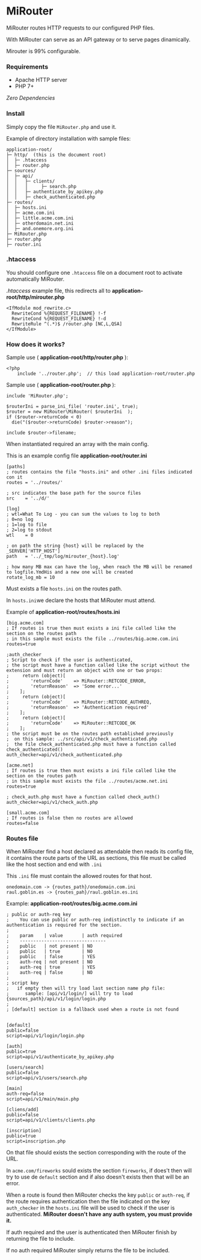 # MiRouter
MiRouter routes HTTP requests to our configured PHP files.

With MiRouter can serve as an API gateway or to serve pages dinamically.

Mirouter is 99% configurable.

### Requirements

* Apache HTTP server
* PHP 7+

*Zero Dependencies*

### Install

Simply copy the file `MiRouter.php` and use it.

Example of directory installation with sample files:
```
application-root/
├─ http/  (this is the document root)
│  ├─ .htaccess
│  ├─ router.php
├─ sources/
│  ├─ api/
│  │   ├─ clients/
│  │   │     ├─ search.php
│  │   ├─ authenticate_by_apikey.php
│  │   ├─ check_authenticated.php
├─ routes/
│  ├─ hosts.ini
│  ├─ acme.com.ini
│  ├─ little.acme.com.ini
│  ├─ otherdomain.net.ini
│  ├─ and.onemore.org.ini
├─ MiRouter.php
├─ router.php
├─ router.ini

```




### .htaccess

You should configure one `.htaccess` file on a document root to activate automatically MiRouter.

*.htaccess* example file, this redirects all to **application-root/http/mirouter.php**
```
<IfModule mod_rewrite.c>
  RewriteCond %{REQUEST_FILENAME} !-f
  RewriteCond %{REQUEST_FILENAME} !-d
  RewriteRule ^(.*)$ /router.php [NC,L,QSA]
</IfModule>
```

### How does it works?

Sample use ( **application-root/http/router.php** ):
```
<?php
    include '../router.php';  // this load application-root/router.php
```

Sample use ( **application-root/router.php** ):
```
include 'MiRouter.php';

$routerIni = parse_ini_file( 'router.ini', true);
$router = new MiRouter\MiRouter( $routerIni  );
if ($router->returnCode < 0) 
  die("($router->returnCode) $router->reason");

include $router->filename;
```


When instantiated required an array with the main config.

This is an example config file **application-root/router.ini**
```
[paths]
; routes contains the file "hosts.ini" and other .ini files indicated con it
routes = '../routes/'

; src indicates the base path for the source files
src    = '../d/'

[log]
; wtl=What To Log - you can sum the values to log to both
; 0=no log
; 1=log to file
; 2=log to stdout
wtl    = 0

; on path the string {host} will be replaced by the _SERVER['HTTP_HOST']
path   = '../_tmp/log/mirouter_{host}.log'

; how many MB max can have the log, when reach the MB will be renamed to logfile.YmdHis and a new one will be created
rotate_log_mb = 10
```

Must exists a file `hosts.ini` on the routes path.

In `hosts.ini`we declare the hosts that MiRouter must attend.

Example of **application-root/routes/hosts.ini**
```
[big.acme.com]
; If routes is true then must exists a ini file called like the section on the routes path
; in this sample must exists the file ../routes/big.acme.com.ini
routes=true

;auth_checker
; Script to check if the user is authenticated,
; the script must have a function called like the script without the extension and must return an object with one or two props:
;     return (object)[
;        'returnCode'    => MiRouter::RETCODE_ERROR,
;        'returnReason'  => 'Some error...'
;    ];
;     return (object)[
;        'returnCode'    => MiRouter::RETCODE_AUTHREQ,
;        'returnReason'  => 'Authentication required'
;    ];
;     return (object)[
;        'returnCode'    => MiRouter::RETCODE_OK
;    ];
; the script must be on the routes path established previously
;  on this sample: ../src/api/v1/check_authenticated.php
;  the file check_authenticated.php must have a function called check_authenticated()
auth_checker=api/v1/check_authenticated.php

[acme.net]
; If routes is true then must exists a ini file called like the section on the routes path
; in this sample must exists the file ../routes/acme.net.ini
routes=true

; check_auth.php must have a function called check_auth()
auth_checker=api/v1/check_auth.php

[small.acme.com]
; If routes is false then no routes are allowed
routes=false
```

### Routes file

When MiRouter find a host declared as attendable then reads its config file, it contains the route parts of the URL as sections, this file must be called like the host section and end with `.ini`

This `.ini` file must contain the allowed routes for that host.
```
onedomain.com -> {routes_path}/onedomain.com.ini
raul.goblin.es -> {routes_pah}/raul.goblin.es.ini
```

Example: **application-root/routes/big.acme.com.ini**
```
; public or auth-req key
;    You can use public or auth-req indistinctly to indicate if an authentication is required for the section.
;
;    param    | value       | auth required
;    --------------------------------
;    public   | not present | NO
;    public   | true        | NO
;    public   | false       | YES
;    auth-req | not present | NO
;    auth-req | true        | YES
;    auth-req | false       | NO
;
; script key
;   if empty then will try load last section name php file:
;      sample: [api/v1/login/] will try to load {sources_path}/api/v1/login/login.php
;
; [default] section is a fallback used when a route is not found


[default]
public=false
script=api/v1/login/login.php

[auth]
public=true
script=api/v1/authenticate_by_apikey.php

[users/search]
public=false
script=api/v1/users/search.php

[main]
auth-req=false
script=api/v1/main/main.php

[cliens/add]
public=false
script=api/v1/clients/clients.php

[inscription]
public=true
script=inscription.php
```

On that file should exists the section corresponding with the route of the URL.

In `acme.com/fireworks` sould exists the section `fireworks`, if does't then will try to use de `default` section and if also doesn't exists then that will be an error.

When a route is found then MiRouter checks the key `public` or `auth-req`, if the route requires authentication then the file indicated on the key `auth_checker` in the `hosts.ini` file will be used to check if the user is authenticated. **MiRouter doesn't have any auth system, you must provide it.**

If auth required and the user is authenticated then MiRouter finish by returning the file to include.

If no auth required MiRouter simply returns the file to be included.

